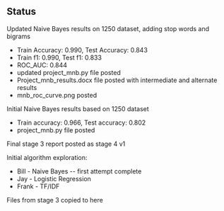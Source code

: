## Status

Updated Naive Bayes results on 1250 dataset, adding stop words and bigrams
* Train Accuracy: 0.990, Test Accuracy: 0.843
* Train f1: 0.990, Test f1: 0.833
* ROC_AUC: 0.844
* updated project_mnb.py file posted
* Project_mnb_results.docx file posted with intermediate and alternate results
* mnb_roc_curve.png posted

Initial Naive Bayes results based on 1250 dataset
* Train accuracy: 0.966, Test accuracy: 0.802 
* project_mnb.py file posted 

Final stage 3 report posted as stage 4 v1

Initial algorithm exploration:
* Bill - Naive Bayes -- first attempt complete
* Jay - Logistic Regression
* Frank - TF/IDF

Files from stage 3 copied to here
